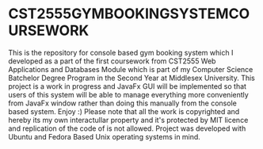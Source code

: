 # CST2555GYMBOOKINGSYSTEMCOURSEWORK
This is the repository for console based gym booking system which I developed as a part of the first coursework from CST2555 Web Applications and Databases Module which is part of my Computer Science Batchelor Degree Program in the Second Year at Middlesex University. This project is a work in progress and JavaFx GUI will be implemented so that users of this system will be able to manage everything more conveniently from JavaFx window rather than doing this manually from the console based system. Enjoy :) Please note that all the work is copyrighted and hereby its my own interactullar property and it's protected by MIT licence and replication of the code of is not allowed. Project was developed with Ubuntu and Fedora Based Unix operating systems in mind. 
